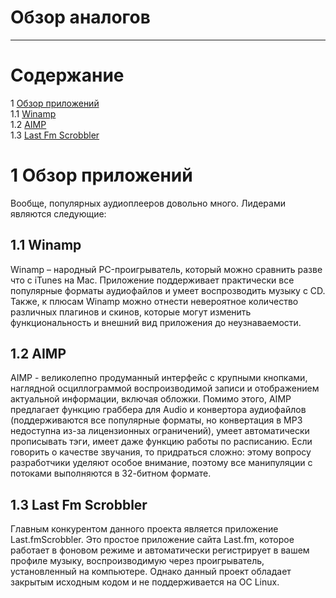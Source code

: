 # Обзор аналогов
---

# Содержание 
1 [Обзор приложений](#application_overview)  
1.1 [Winamp](#winamp)  
1.2 [AIMP](#aimp)  
1.3 [Last Fm Scrobbler](#lastfm_scrobbler) 

<a name="application_overview"/>

# 1 Обзор приложений

Вообще, популярных аудиоплееров довольно много. Лидерами являются следующие:

<a name="winamp"/>

## 1.1 Winamp 

Winamp – народный PC-проигрыватель, который можно сравнить разве что с iTunes на Mac. Приложение поддерживает практически все популярные форматы аудиофайлов и умеет воспрозводить музыку с CD. Также, к плюсам Winamp можно отнести невероятное количество различных плагинов и скинов, которые могут изменить функциональность и внешний вид приложения до неузнаваемости.

<a name="aimp"/>

## 1.2 AIMP

AIMP - великолепно продуманный интерфейс с крупными кнопками, наглядной осциллограммой воспроизводимой записи и отображением актуальной информации, включая обложки. Помимо этого, AIMP предлагает функцию граббера для Audio и конвертора аудиофайлов (поддерживаются все популярные форматы, но конвертация в MP3 недоступна из-за лицензионных ограничений), умеет автоматически прописывать тэги, имеет даже функцию работы по расписанию. Если говорить о качестве звучания, то придраться сложно: этому вопросу разработчики уделяют особое внимание, поэтому все манипуляции с потоками выполняются в 32-битном формате.

<a name="lastfm_scrobbler"/>

## 1.3 Last Fm Scrobbler

Главным конкурентом данного проекта является приложение Last.fmScrobbler. Это простое приложение сайта Last.fm, которое работает в фоновом режиме и автоматически регистрирует в вашем профиле музыку, воспроизводимую через проигрыватель, установленный на компьютере. Однако данный проект обладает закрытым исходным кодом и не поддерживается на ОС Linux.
